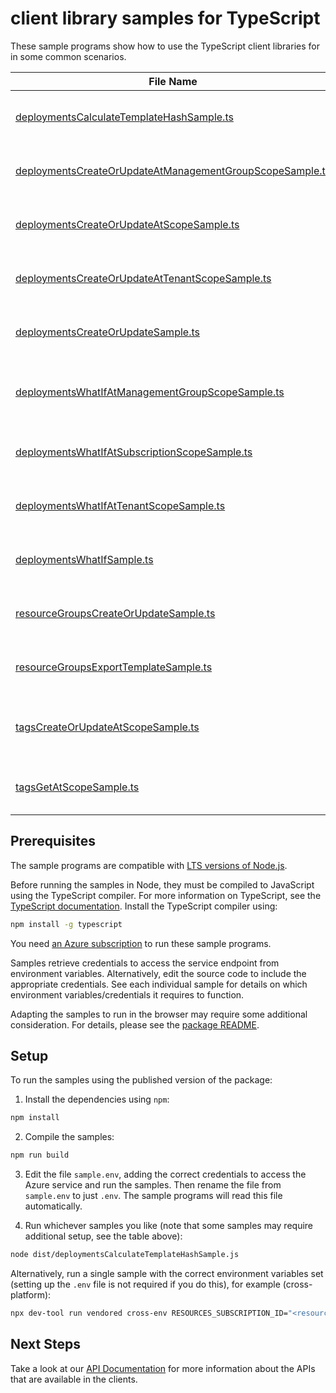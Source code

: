 # client library samples for TypeScript

These sample programs show how to use the TypeScript client libraries for in some common scenarios.

| **File Name**                                                                                                     | **Description**                                                                                                                                                                                                                                                                                  |
| ----------------------------------------------------------------------------------------------------------------- | ------------------------------------------------------------------------------------------------------------------------------------------------------------------------------------------------------------------------------------------------------------------------------------------------ |
| [deploymentsCalculateTemplateHashSample.ts][deploymentscalculatetemplatehashsample]                               | Calculate the hash of the given template. x-ms-original-file: specification/resources/resource-manager/Microsoft.Resources/stable/2019-10-01/examples/CalculateTemplateHash.json                                                                                                                 |
| [deploymentsCreateOrUpdateAtManagementGroupScopeSample.ts][deploymentscreateorupdateatmanagementgroupscopesample] | You can provide the template and parameters directly in the request or link to JSON files. x-ms-original-file: specification/resources/resource-manager/Microsoft.Resources/stable/2019-10-01/examples/PutDeploymentAtManagementGroup.json                                                       |
| [deploymentsCreateOrUpdateAtScopeSample.ts][deploymentscreateorupdateatscopesample]                               | You can provide the template and parameters directly in the request or link to JSON files. x-ms-original-file: specification/resources/resource-manager/Microsoft.Resources/stable/2019-10-01/examples/PutDeploymentAtScope.json                                                                 |
| [deploymentsCreateOrUpdateAtTenantScopeSample.ts][deploymentscreateorupdateattenantscopesample]                   | You can provide the template and parameters directly in the request or link to JSON files. x-ms-original-file: specification/resources/resource-manager/Microsoft.Resources/stable/2019-10-01/examples/PutDeploymentAtTenant.json                                                                |
| [deploymentsCreateOrUpdateSample.ts][deploymentscreateorupdatesample]                                             | You can provide the template and parameters directly in the request or link to JSON files. x-ms-original-file: specification/resources/resource-manager/Microsoft.Resources/stable/2019-10-01/examples/PutDeploymentWithOnErrorDeploymentSpecificDeployment.json                                 |
| [deploymentsWhatIfAtManagementGroupScopeSample.ts][deploymentswhatifatmanagementgroupscopesample]                 | Returns changes that will be made by the deployment if executed at the scope of the management group. x-ms-original-file: specification/resources/resource-manager/Microsoft.Resources/stable/2019-10-01/examples/PostDeploymentWhatIfOnManagementGroup.json                                     |
| [deploymentsWhatIfAtSubscriptionScopeSample.ts][deploymentswhatifatsubscriptionscopesample]                       | Returns changes that will be made by the deployment if executed at the scope of the subscription. x-ms-original-file: specification/resources/resource-manager/Microsoft.Resources/stable/2019-10-01/examples/PostDeploymentWhatIfOnSubscription.json                                            |
| [deploymentsWhatIfAtTenantScopeSample.ts][deploymentswhatifattenantscopesample]                                   | Returns changes that will be made by the deployment if executed at the scope of the tenant group. x-ms-original-file: specification/resources/resource-manager/Microsoft.Resources/stable/2019-10-01/examples/PostDeploymentWhatIfOnTenant.json                                                  |
| [deploymentsWhatIfSample.ts][deploymentswhatifsample]                                                             | Returns changes that will be made by the deployment if executed at the scope of the resource group. x-ms-original-file: specification/resources/resource-manager/Microsoft.Resources/stable/2019-10-01/examples/PostDeploymentWhatIfOnResourceGroup.json                                         |
| [resourceGroupsCreateOrUpdateSample.ts][resourcegroupscreateorupdatesample]                                       | Creates or updates a resource group. x-ms-original-file: specification/resources/resource-manager/Microsoft.Resources/stable/2019-10-01/examples/CreateResourceGroup.json                                                                                                                        |
| [resourceGroupsExportTemplateSample.ts][resourcegroupsexporttemplatesample]                                       | Captures the specified resource group as a template. x-ms-original-file: specification/resources/resource-manager/Microsoft.Resources/stable/2019-10-01/examples/ExportResourceGroup.json                                                                                                        |
| [tagsCreateOrUpdateAtScopeSample.ts][tagscreateorupdateatscopesample]                                             | This operation allows adding or replacing the entire set of tags on the specified resource or subscription. The specified entity can have a maximum of 50 tags. x-ms-original-file: specification/resources/resource-manager/Microsoft.Resources/stable/2019-10-01/examples/PutTagsResource.json |
| [tagsGetAtScopeSample.ts][tagsgetatscopesample]                                                                   | Gets the entire set of tags on a resource or subscription. x-ms-original-file: specification/resources/resource-manager/Microsoft.Resources/stable/2019-10-01/examples/GetTagsResource.json                                                                                                      |

## Prerequisites

The sample programs are compatible with [LTS versions of Node.js](https://github.com/nodejs/release#release-schedule).

Before running the samples in Node, they must be compiled to JavaScript using the TypeScript compiler. For more information on TypeScript, see the [TypeScript documentation][typescript]. Install the TypeScript compiler using:

```bash
npm install -g typescript
```

You need [an Azure subscription][freesub] to run these sample programs.

Samples retrieve credentials to access the service endpoint from environment variables. Alternatively, edit the source code to include the appropriate credentials. See each individual sample for details on which environment variables/credentials it requires to function.

Adapting the samples to run in the browser may require some additional consideration. For details, please see the [package README][package].

## Setup

To run the samples using the published version of the package:

1. Install the dependencies using `npm`:

```bash
npm install
```

2. Compile the samples:

```bash
npm run build
```

3. Edit the file `sample.env`, adding the correct credentials to access the Azure service and run the samples. Then rename the file from `sample.env` to just `.env`. The sample programs will read this file automatically.

4. Run whichever samples you like (note that some samples may require additional setup, see the table above):

```bash
node dist/deploymentsCalculateTemplateHashSample.js
```

Alternatively, run a single sample with the correct environment variables set (setting up the `.env` file is not required if you do this), for example (cross-platform):

```bash
npx dev-tool run vendored cross-env RESOURCES_SUBSCRIPTION_ID="<resources subscription id>" node dist/deploymentsCalculateTemplateHashSample.js
```

## Next Steps

Take a look at our [API Documentation][apiref] for more information about the APIs that are available in the clients.

[deploymentscalculatetemplatehashsample]: https://github.com/Azure/azure-sdk-for-js/blob/main/sdk/resources/arm-resources-profile-2020-09-01-hybrid/samples/v2/typescript/src/deploymentsCalculateTemplateHashSample.ts
[deploymentscreateorupdateatmanagementgroupscopesample]: https://github.com/Azure/azure-sdk-for-js/blob/main/sdk/resources/arm-resources-profile-2020-09-01-hybrid/samples/v2/typescript/src/deploymentsCreateOrUpdateAtManagementGroupScopeSample.ts
[deploymentscreateorupdateatscopesample]: https://github.com/Azure/azure-sdk-for-js/blob/main/sdk/resources/arm-resources-profile-2020-09-01-hybrid/samples/v2/typescript/src/deploymentsCreateOrUpdateAtScopeSample.ts
[deploymentscreateorupdateattenantscopesample]: https://github.com/Azure/azure-sdk-for-js/blob/main/sdk/resources/arm-resources-profile-2020-09-01-hybrid/samples/v2/typescript/src/deploymentsCreateOrUpdateAtTenantScopeSample.ts
[deploymentscreateorupdatesample]: https://github.com/Azure/azure-sdk-for-js/blob/main/sdk/resources/arm-resources-profile-2020-09-01-hybrid/samples/v2/typescript/src/deploymentsCreateOrUpdateSample.ts
[deploymentswhatifatmanagementgroupscopesample]: https://github.com/Azure/azure-sdk-for-js/blob/main/sdk/resources/arm-resources-profile-2020-09-01-hybrid/samples/v2/typescript/src/deploymentsWhatIfAtManagementGroupScopeSample.ts
[deploymentswhatifatsubscriptionscopesample]: https://github.com/Azure/azure-sdk-for-js/blob/main/sdk/resources/arm-resources-profile-2020-09-01-hybrid/samples/v2/typescript/src/deploymentsWhatIfAtSubscriptionScopeSample.ts
[deploymentswhatifattenantscopesample]: https://github.com/Azure/azure-sdk-for-js/blob/main/sdk/resources/arm-resources-profile-2020-09-01-hybrid/samples/v2/typescript/src/deploymentsWhatIfAtTenantScopeSample.ts
[deploymentswhatifsample]: https://github.com/Azure/azure-sdk-for-js/blob/main/sdk/resources/arm-resources-profile-2020-09-01-hybrid/samples/v2/typescript/src/deploymentsWhatIfSample.ts
[resourcegroupscreateorupdatesample]: https://github.com/Azure/azure-sdk-for-js/blob/main/sdk/resources/arm-resources-profile-2020-09-01-hybrid/samples/v2/typescript/src/resourceGroupsCreateOrUpdateSample.ts
[resourcegroupsexporttemplatesample]: https://github.com/Azure/azure-sdk-for-js/blob/main/sdk/resources/arm-resources-profile-2020-09-01-hybrid/samples/v2/typescript/src/resourceGroupsExportTemplateSample.ts
[tagscreateorupdateatscopesample]: https://github.com/Azure/azure-sdk-for-js/blob/main/sdk/resources/arm-resources-profile-2020-09-01-hybrid/samples/v2/typescript/src/tagsCreateOrUpdateAtScopeSample.ts
[tagsgetatscopesample]: https://github.com/Azure/azure-sdk-for-js/blob/main/sdk/resources/arm-resources-profile-2020-09-01-hybrid/samples/v2/typescript/src/tagsGetAtScopeSample.ts
[apiref]: https://docs.microsoft.com/javascript/api/@azure/arm-resources-profile-2020-09-01-hybrid?view=azure-node-preview
[freesub]: https://azure.microsoft.com/free/
[package]: https://github.com/Azure/azure-sdk-for-js/tree/main/sdk/resources/arm-resources-profile-2020-09-01-hybrid/README.md
[typescript]: https://www.typescriptlang.org/docs/home.html

